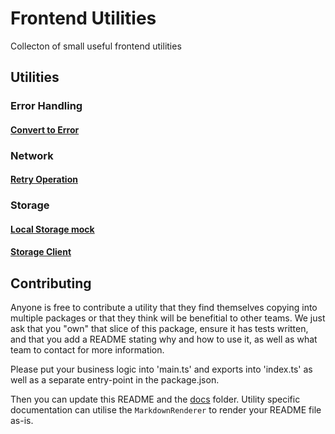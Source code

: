 # Frontend Utilities

Collecton of small useful frontend utilities

## Utilities

### Error Handling

#### [Convert to Error](./src/error-handling/convert-to-error/README.md)

### Network

#### [Retry Operation](./src/network/retry-operation/README.md)

### Storage

#### [Local Storage mock](./src/storage/local-storage/README.md)

#### [Storage Client](./src/storage/storage-client/README.md)

## Contributing

Anyone is free to contribute a utility that they find themselves copying into multiple packages or that they think will be
benefitial to other teams. We just ask that you "own" that slice of this package, ensure it has tests written,
and that you add a README stating why and how to use it, as well as what team to contact for more information.

Please put your business logic into 'main.ts' and exports into 'index.ts' as well as a separate entry-point in the package.json.

Then you can update this README and the [docs](./docs) folder. Utility specific documentation can utilise the `MarkdownRenderer`
to render your README file as-is.

